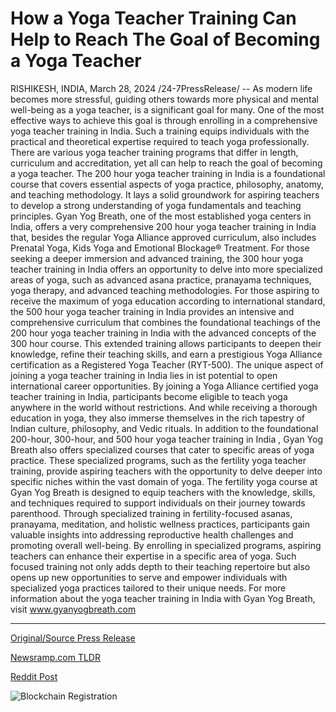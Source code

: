 # How a Yoga Teacher Training Can Help to Reach The Goal of Becoming a Yoga Teacher

RISHIKESH, INDIA, March 28, 2024 /24-7PressRelease/ -- As modern life becomes more stressful, guiding others towards more physical and mental well-being as a yoga teacher, is a significant goal for many. One of the most effective ways to achieve this goal is through enrolling in a comprehensive yoga teacher training in India. Such a training equips individuals with the practical and theoretical expertise required to teach yoga professionally. There are various yoga teacher training programs that differ in length, curriculum and accreditation, yet all can help to reach the goal of becoming a yoga teacher.  The 200 hour yoga teacher training in India is a foundational course that covers essential aspects of yoga practice, philosophy, anatomy, and teaching methodology. It lays a solid groundwork for aspiring teachers to develop a strong understanding of yoga fundamentals and teaching principles. Gyan Yog Breath, one of the most established yoga centers in India, offers a very comprehensive 200 hour yoga teacher training in India that, besides the regular Yoga Alliance approved curriculum, also includes Prenatal Yoga, Kids Yoga and Emotional Blockage® Treatment.  For those seeking a deeper immersion and advanced training, the 300 hour yoga teacher training in India offers an opportunity to delve into more specialized areas of yoga, such as advanced asana practice, pranayama techniques, yoga therapy, and advanced teaching methodologies.  For those aspiring to receive the maximum of yoga education according to international standard, the 500 hour yoga teacher training in India provides an intensive and comprehensive curriculum that combines the foundational teachings of the 200 hour yoga teacher training in India with the advanced concepts of the 300 hour course. This extended training allows participants to deepen their knowledge, refine their teaching skills, and earn a prestigious Yoga Alliance certification as a Registered Yoga Teacher (RYT-500).  The unique aspect of joining a yoga teacher training in India lies in ist potential to open international career opportunities. By joining a Yoga Alliance certified yoga teacher training in India, participants become eligible to teach yoga anywhere in the world without restrictions. And while receiving a thorough education in yoga, they also immerse themselves in the rich tapestry of Indian culture, philosophy, and Vedic rituals.  In addition to the foundational 200-hour, 300-hour, and 500 hour yoga teacher training in India , Gyan Yog Breath also offers specialized courses that cater to specific areas of yoga practice. These specialized programs, such as the fertility yoga teacher training, provide aspiring teachers with the opportunity to delve deeper into specific niches within the vast domain of yoga.  The fertility yoga course at Gyan Yog Breath is designed to equip teachers with the knowledge, skills, and techniques required to support individuals on their journey towards parenthood. Through specialized training in fertility-focused asanas, pranayama, meditation, and holistic wellness practices, participants gain valuable insights into addressing reproductive health challenges and promoting overall well-being. By enrolling in specialized programs, aspiring teachers can enhance their expertise in a specific area of yoga. Such focused training not only adds depth to their teaching repertoire but also opens up new opportunities to serve and empower individuals with specialized yoga practices tailored to their unique needs.  For more information about the yoga teacher training in India with Gyan Yog Breath, visit www.gyanyogbreath.com 

---

[Original/Source Press Release](https://www.24-7pressrelease.com/press-release/509565/how-a-yoga-teacher-training-can-help-to-reach-the-goal-of-becoming-a-yoga-teacher)
                    

[Newsramp.com TLDR](None) 



[Reddit Post](https://www.reddit.com/r/HealthCareNewsInfo/comments/1bppbeq/comprehensive_yoga_teacher_training_in_india_with/) 



![Blockchain Registration](https://cdn.newsramp.app/24-7PressRelease/qrcode/243/28/camc8gWn.webp)